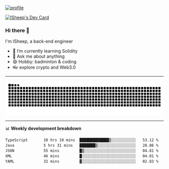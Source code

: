 [![profile](https://user-images.githubusercontent.com/54968314/208005045-e4b42f3b-833d-4242-bfcc-e764865553a2.svg)](https://www.calligrapher.ai/)

<a href="https://app.daily.dev/linziyang1106"><img src="https://api.daily.dev/devcards/v2/i4Spwx5Skx5FpTqWcwoit.png?r=kgx&type=wide" width="652" alt="ISheep's Dev Card"/></a>

### Hi there 🐏

I'm ISheep, a back-end engineer

- 🔭 I’m currently learning Solidity
- 💬 Ask me about anything
- 😄 Hobby: badminton & coding
- 👓 explore crypto and Web3.0

-------

![](https://raw.githubusercontent.com/ISheepp/ISheepp/output/github-contribution-grid-snake.svg)

-------

📊 **Weekly development breakdown**
<!--START_SECTION:waka-->

```txt
TypeScript       10 hrs 10 mins  █████████████▒░░░░░░░░░░░   53.12 %
Java             5 hrs 31 mins   ███████▒░░░░░░░░░░░░░░░░░   28.86 %
JSON             55 mins         █▒░░░░░░░░░░░░░░░░░░░░░░░   04.81 %
XML              46 mins         █░░░░░░░░░░░░░░░░░░░░░░░░   04.01 %
YAML             32 mins         ▓░░░░░░░░░░░░░░░░░░░░░░░░   02.83 %
```

<!--END_SECTION:waka-->
